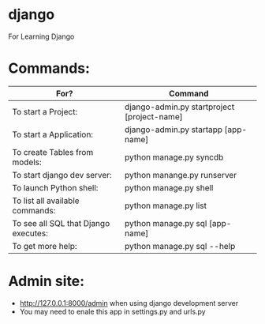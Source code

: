 django
======
For Learning Django


Commands: 
===
| For?                                 | Command                                      |
|--------------------------------------|----------------------------------------------|
| To start a Project:                  | django-admin.py startproject  [project-name] |
| To start a Application:              | django-admin.py startapp [app-name]          |
| To create Tables from models:        | python manage.py syncdb                      |
| To start django dev server:          | python manange.py runserver                  |
| To launch Python shell:              | python manage.py shell                       |
| To list all available commands:      | python manage.py list                        |
| To see all SQL that Django executes: | python manage.py sql [app-name]              |
| To get more help:                    | python manage.py sql --help                  |

Admin site:
===
- http://127.0.0.1:8000/admin when using django development server
- You may need to enale this app in settings.py and urls.py
